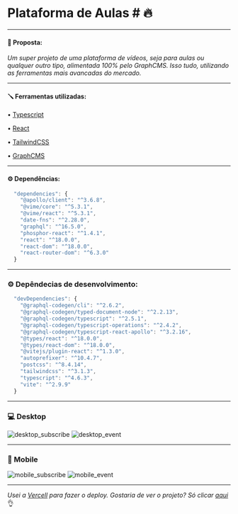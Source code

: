 # Plataforma de Aulas # 🔥
____
#### 💛 Proposta:
 *Um super projeto de uma plataforma de vídeos, seja para aulas ou qualquer outro tipo, alimentada 100% pelo GraphCMS. 
Isso tudo, utilizando as ferramentas mais avancadas do mercado.*
____

#### 🪛 Ferramentas utilizadas:
• [Typescript](https://www.typescriptlang.org/)

• [React](https://pt-br.reactjs.org/)

• [TailwindCSS](https://tailwindcss.com/)

• [GraphCMS](https://app.hygraph.com/)

____
#### ⚙️ Dependências:
```js
  "dependencies": {
    "@apollo/client": "^3.6.8",
    "@vime/core": "^5.3.1",
    "@vime/react": "^5.3.1",
    "date-fns": "^2.28.0",
    "graphql": "^16.5.0",
    "phosphor-react": "^1.4.1",
    "react": "^18.0.0",
    "react-dom": "^18.0.0",
    "react-router-dom": "^6.3.0"
  }
```
____
### ⚙️ Depêndecias de desenvolvimento:
```js 
  "devDependencies": {
    "@graphql-codegen/cli": "^2.6.2",
    "@graphql-codegen/typed-document-node": "^2.2.13",
    "@graphql-codegen/typescript": "^2.5.1",
    "@graphql-codegen/typescript-operations": "^2.4.2",
    "@graphql-codegen/typescript-react-apollo": "^3.2.16",
    "@types/react": "^18.0.0",
    "@types/react-dom": "^18.0.0",
    "@vitejs/plugin-react": "^1.3.0",
    "autoprefixer": "^10.4.7",
    "postcss": "^8.4.14",
    "tailwindcss": "^3.1.3",
    "typescript": "^4.6.3",
    "vite": "^2.9.9"
  }
  ```
____

### 💻 Desktop

![desktop_subscribe](https://user-images.githubusercontent.com/96268732/180077346-7fc0c297-e0ef-4141-b8cd-5bfa49c636e7.png)
![desktop_event](https://user-images.githubusercontent.com/96268732/180077349-10b25b86-ea07-4ec3-886d-eec5df4347d9.png)

____

### 📱 Mobile

![mobile_subscribe](https://user-images.githubusercontent.com/96268732/180077351-fa3a8554-eeb3-4862-a3f8-b8510466681f.png)
![mobile_event](https://user-images.githubusercontent.com/96268732/180077352-5743225f-e9fb-4ea5-a82d-fcf5a5b56bf4.png)

____

*Usei a [Vercell](https://vercel.com/) para fazer o deploy. Gostaria de ver o projeto? Só clicar [aqui](https://ignite-lab-cesarfreitax.vercel.app/)* 👌




